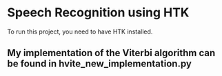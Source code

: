 # Speech Recognition using HTK
To run this project, you need to have HTK installed. 
## My implementation of the Viterbi algorithm can be found in hvite_new_implementation.py
